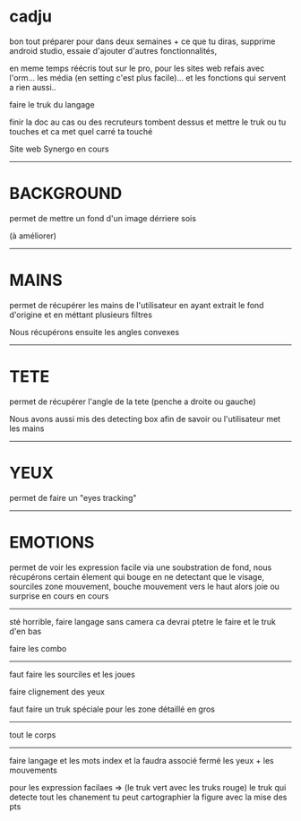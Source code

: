 # cadju

bon tout préparer pour dans deux semaines + ce que tu diras, supprime android studio, essaie d'ajouter d'autres fonctionnalités,

en meme temps réécris tout sur le pro, pour les sites web refais avec l'orm... les média (en setting c'est plus facile)... et les fonctions qui servent a rien aussi.. 

faire le truk du langage

finir la doc au cas ou des recruteurs tombent dessus et mettre le truk ou tu touches et ca met quel carré ta touché

Site web Synergo en cours

----------------------------------------------------------------------

# BACKGROUND

permet de mettre un fond d'un image dérriere sois

(à améliorer)

----------------------------------------------------------------------

# MAINS

permet de récupérer les mains de l'utilisateur en  ayant extrait le fond d'origine et en méttant plusieurs filtres

Nous récupérons ensuite les angles convexes


-----------------------------------------------------------------

# TETE

permet de récupérer l'angle de la tete (penche a droite ou gauche)

Nous avons aussi mis des detecting box afin de savoir ou l'utilisateur met les mains


----------------------------------------------------------------------


# YEUX 

permet de faire un "eyes tracking"


-------------------------------------------------------------------

# EMOTIONS

permet de voir les expression facile via une soubstration de fond, nous récupérons certain élement qui bouge en ne detectant que le visage, sourciles zone mouvement, bouche mouvement vers le haut alors joie ou surprise en cours
en cours

-------------------------------------------------------------------


sté horrible, faire langage sans camera ca devrai ptetre le faire et le truk d'en bas

faire les combo


------------------------------

faut faire les sourciles et les joues

faire clignement des yeux

faut faire un truk spéciale pour les zone détaillé en gros

-----------------------------------------------

tout le corps 

-------------------------------------------

faire langage et les mots index et la faudra associé fermé les yeux + les mouvements



pour les expression facilaes => (le truk vert avec les truks rouge) le truk qui detecte tout les chanement tu peut cartographier la figure avec la mise des pts




